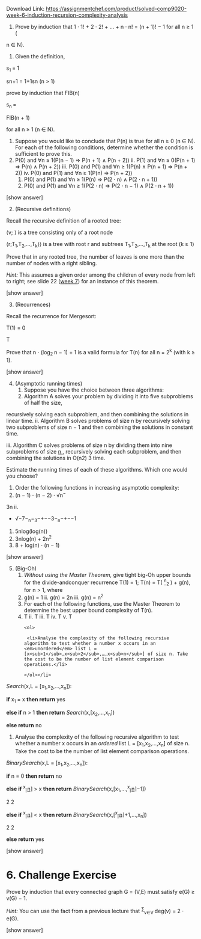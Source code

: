 Download Link: https://assignmentchef.com/product/solved-comp9020-week-6-induction-recursion-complexity-analysis
<br>
<ol>

 <li>Prove by induction that 1 ⋅ 1! + 2 ⋅ 2! + … + n ⋅ n! = (n + 1)! − 1 for all n ≥ 1 (</li>

</ol>

n ∈ N).

<ol>

 <li>Given the definition,</li>

</ol>

s<sub>1 </sub>= 1

sn+1 = 1+1sn  (n &gt; 1)

prove by induction that FIB(n)

s<sub>n </sub>=

FIB(n + 1)

for all n ≥ 1 (n ∈ N).

<ol>

 <li>Suppose you would like to conclude that P(n) is true for all n ≥ 0 (n ∈ N). For each of the following conditions, determine whether the condition is sufficient to prove this.</li>

 <li>P(0) and ∀n ≥ 1(P(n − 1) ⇒ P(n + 1) ∧ P(n + 2)) ii. P(1) and ∀n ≥ 0(P(n + 1) ⇒ P(n) ∧ P(n + 2)) iii. P(0) and P(1) and ∀n ≥ 1(P(n) ∧ P(n + 1) ⇒ P(n + 2)) iv. P(0) and P(1) and ∀n ≥ 1(P(n) ⇒ P(n + 2))

  <ol>

   <li>P(0) and P(1) and ∀n ≥ 1(P(n) ⇒ P(2 ⋅ n) ∧ P(2 ⋅ n + 1))</li>

   <li>P(0) and P(1) and ∀n ≥ 1(P(2 ⋅ n) ⇒ P(2 ⋅ n − 1) ∧ P(2 ⋅ n + 1))</li>

  </ol></li>

</ol>

[show answer]

<ol start="2">

 <li>(Recursive definitions)</li>

</ol>

Recall the recursive definition of a rooted tree:

⟨v; ⟩                                  is a tree consisting only of a root node

⟨r;T<sub>1</sub>,T<sub>2</sub>,…,T<sub>k</sub>⟩⟩                          is a tree with root r and subtrees T<sub>1</sub>,T<sub>2</sub>,…,T<sub>k</sub> at the root (k ≥ 1)

Prove that in any rooted tree, the number of leaves is one more than the number of nodes with a right sibling.

<em>Hint:</em> This assumes a given order among the children of every node from left to right; see slide 22 (<a href="https://www.cse.unsw.edu.au/~cs9020/20T1/lecs/week7.pdf">week 7</a>) for an instance of this theorem.

[show answer]

<ol start="3">

 <li>(Recurrences)</li>

</ol>

Recall the recurrence for Mergesort:

T(1) = 0

T

Prove that n ⋅ (log<sub>2 </sub>n − 1) + 1 is a valid formula for T(n) for all n = 2<sup>k</sup> (with k ≥ 1).

[show answer]

<ol start="4">

 <li>(Asymptotic running times)

  <ol>

   <li>Suppose you have the choice between three algorithms:</li>

   <li>Algorithm A solves your problem by dividing it into five subproblems of half the size,</li>

  </ol></li>

</ol>

recursively solving each subproblem, and then combining the solutions in linear time. ii. Algorithm B solves problems of size n by recursively solving two subproblems of size n − 1 and then combining the solutions in constant time.

iii. Algorithm C solves problems of size n by dividing them into nine subproblems of size <u>n </u>, recursively solving each subproblem, and then combining the solutions in O(n2) 3 time.

Estimate the running times of each of these algorithms. Which one would you choose?

<ol>

 <li>Order the following functions in increasing asymptotic complexity:</li>

 <li>(n − 1) ⋅ (n − 2) ⋅ √n<sup>−</sup></li>

</ol>

3n ii.

<ul>

 <li>√−7−<sub>n</sub>−<sub>3</sub>−+−−3−<sub>n</sub>−+−−1</li>

</ul>

<ol>

 <li>5nlog(log(n))</li>

 <li>3nlog(n) + 2n<sup>2</sup></li>

 <li>8 + log(n) ⋅ (n − 1)</li>

</ol>

[show answer]

<ol start="5">

 <li>(Big-Oh)

  <ol>

   <li><em>Without using the Master Theorem,</em> give tight big-Oh upper bounds for the divide-andconquer recurrence T(1) = 1; T(n) = T( <u><sup>n</sup></u><sub>2 </sub>) + g(n), for n &gt; 1, where</li>

   <li>g(n) = 1 ii. g(n) = 2n iii. g(n) = n<sup>2</sup></li>

   <li>For each of the following functions, use the Master Theorem to determine the best upper bound complexity of T(n).</li>

   <li>T ii. T iii. T iv. T v. T

    <ol>

     <li>Analyse the complexity of the following recursive algorithm to test whether a number x occurs in an <em>unordered</em> list L = [x<sub>1</sub>,x<sub>2</sub>,…,x<sub>n</sub>] of size n. Take the cost to be the number of list element comparison operations.</li>

    </ol></li>

  </ol></li>

</ol>

<em>Search</em>(x,L = [x<sub>1</sub>,x<sub>2</sub>,…,x<sub>n</sub>]):

<strong>if</strong> x<sub>1 </sub>= x <strong>then return</strong> yes

<strong>else if</strong> n &gt; 1 <strong>then return</strong> <em>Search</em>(x,[x<sub>2</sub>,…,x<sub>n</sub>])

<strong>else return</strong> no

<ol>

 <li>Analyse the complexity of the following recursive algorithm to test whether a number x occurs in an <em>ordered</em> list L = [x<sub>1</sub>,x<sub>2</sub>,…,x<sub>n</sub>] of size n. Take the cost to be the number of list element comparison operations.</li>

</ol>

<em>BinarySearch</em>(x,L = [x<sub>1</sub>,x<sub>2</sub>,…,x<sub>n</sub>]):

<strong>if</strong> n = 0 <strong>then return</strong> no

<strong>else if</strong> <sup>x</sup><sub>⌈</sub><u>n</u>⌉ &gt; x <strong>then return</strong> <em>BinarySearch</em>(x,[x<sub>1</sub>,…,<sup>x</sup><sub>⌈</sub><u>n</u>⌉−1])

2                                                                                                                                                                               2

<strong>else if</strong> <sup>x</sup><sub>⌈</sub><u>n</u>⌉ &lt; x <strong>then return</strong> <em>BinarySearch</em>(x,[<sup>x</sup><sub>⌈</sub><u>n</u>⌉+1,…,x<sub>n</sub>])

2                                                                                                                                                 2

<strong>else return</strong> yes

[show answer]

<h1>6.  Challenge Exercise</h1>

Prove by induction that every connected graph G = (V,E) must satisfy e(G) ≥ v(G) − 1.

<em>Hint:</em> You can use the fact from a previous lecture that <sup>∑</sup><sub>v∈V </sub>deg(v) = 2 ⋅ e(G).

[show answer]